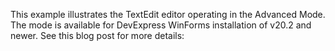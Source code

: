 This example illustrates the TextEdit editor operating in the Advanced Mode. The mode is available for DevExpress WinForms installation of v20.2 and newer. See this blog post for more details: